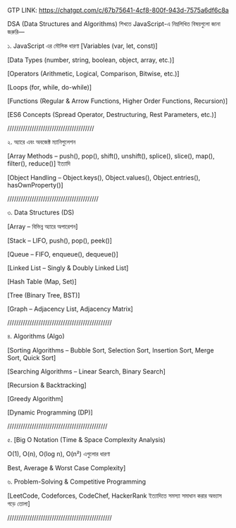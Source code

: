 GTP LINK: https://chatgpt.com/c/67b75641-4cf8-800f-943d-7575a6df6c8a

DSA (Data Structures and Algorithms) শিখতে JavaScript-এ নিম্নলিখিত বিষয়গুলো জানা জরুরি—

১. JavaScript এর মৌলিক ধারণা
[Variables (var, let, const)]

[Data Types (number, string, boolean, object, array, etc.)]

[Operators (Arithmetic, Logical, Comparison, Bitwise, etc.)]

[Loops (for, while, do-while)]

[Functions (Regular & Arrow Functions, Higher Order Functions, Recursion)]

[ES6 Concepts (Spread Operator, Destructuring, Rest Parameters, etc.)]

///////////////////////////////////////

২. অ্যারে এবং অবজেক্ট ম্যানিপুলেশন

[Array Methods – push(), pop(), shift(), unshift(), splice(), slice(), map(), filter(), reduce()] ইত্যাদি

[Object Handling – Object.keys(), Object.values(), Object.entries(), hasOwnProperty()]

/////////////////////////////////////////

৩. Data Structures (DS)

[Array – বিভিন্ন অ্যারে অপারেশন]

[Stack – LIFO, push(), pop(), peek()]

[Queue – FIFO, enqueue(), dequeue()]

[Linked List – Singly & Doubly Linked List]

[Hash Table (Map, Set)]

[Tree (Binary Tree, BST)]

[Graph – Adjacency List, Adjacency Matrix]

///////////////////////////////////////////////

৪. Algorithms (Algo)

[Sorting Algorithms – Bubble Sort, Selection Sort, Insertion Sort, Merge Sort, Quick Sort]

[Searching Algorithms – Linear Search, Binary Search]

[Recursion & Backtracking]

[Greedy Algorithm]

[Dynamic Programming (DP)]

/////////////////////////////////////////////

৫. [Big O Notation (Time & Space Complexity Analysis)

O(1), O(n), O(log n), O(n²) এগুলোর ধারণা

Best, Average & Worst Case Complexity]

৬. Problem-Solving & Competitive Programming

[LeetCode, Codeforces, CodeChef, HackerRank ইত্যাদিতে সমস্যা সমাধান করার অভ্যাস গড়ে তোলা]

///////////////////////////////////////////////
